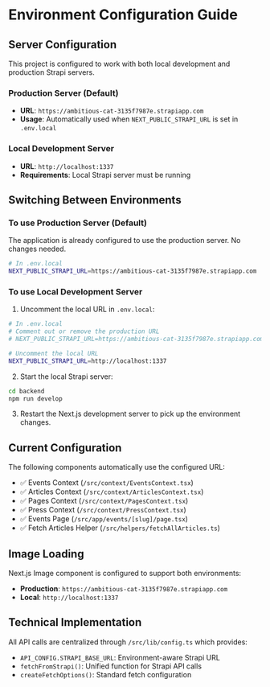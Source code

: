 # Environment Configuration Guide

## Server Configuration

This project is configured to work with both local development and production Strapi servers.

### Production Server (Default)

- **URL**: `https://ambitious-cat-3135f7987e.strapiapp.com`
- **Usage**: Automatically used when `NEXT_PUBLIC_STRAPI_URL` is set in `.env.local`

### Local Development Server

- **URL**: `http://localhost:1337`
- **Requirements**: Local Strapi server must be running

## Switching Between Environments

### To use Production Server (Default)

The application is already configured to use the production server. No changes needed.

```bash
# In .env.local
NEXT_PUBLIC_STRAPI_URL=https://ambitious-cat-3135f7987e.strapiapp.com
```

### To use Local Development Server

1. Uncomment the local URL in `.env.local`:

```bash
# In .env.local
# Comment out or remove the production URL
# NEXT_PUBLIC_STRAPI_URL=https://ambitious-cat-3135f7987e.strapiapp.com

# Uncomment the local URL
NEXT_PUBLIC_STRAPI_URL=http://localhost:1337
```

2. Start the local Strapi server:

```bash
cd backend
npm run develop
```

3. Restart the Next.js development server to pick up the environment changes.

## Current Configuration

The following components automatically use the configured URL:

- ✅ Events Context (`/src/context/EventsContext.tsx`)
- ✅ Articles Context (`/src/context/ArticlesContext.tsx`)
- ✅ Pages Context (`/src/context/PagesContext.tsx`)
- ✅ Press Context (`/src/context/PressContext.tsx`)
- ✅ Events Page (`/src/app/events/[slug]/page.tsx`)
- ✅ Fetch Articles Helper (`/src/helpers/fetchAllArticles.ts`)

## Image Loading

Next.js Image component is configured to support both environments:

- **Production**: `https://ambitious-cat-3135f7987e.strapiapp.com`
- **Local**: `http://localhost:1337`

## Technical Implementation

All API calls are centralized through `/src/lib/config.ts` which provides:

- `API_CONFIG.STRAPI_BASE_URL`: Environment-aware Strapi URL
- `fetchFromStrapi()`: Unified function for Strapi API calls
- `createFetchOptions()`: Standard fetch configuration
